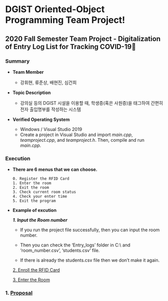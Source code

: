 # DGIST Oriented-Object Programming Team Project!
## 2020 Fall Semester Team Project - Digitalization of Entry Log List for Tracking COVID-19🦠

### Summary
- **Team Member**
  * 강휘현, 류준상, 배현진, 심건희
  
- **Topic Description**
  * 강의실 등의 DGIST 시설을 이용할 때, 학생증(혹은 사원증)을 태그하여 간편히 전자 출입명부를 작성하는 시스템

- **Verified Operating System**
  * Windows / Visual Studio 2019
  * Create a project in Visual Studio and import _main.cpp_, _teamproject.cpp_, and _teamproject.h_. Then, compile and run _main.cpp_.

### Execution
- **There are 6 menus that we can choose.**  

  ```
  0. Register the RFID Card
  1. Enter the room
  2. Exit the room
  3. Check current room status
  4. Check your enter time
  5. Exit the program
  ```

- **Example of excution**

  ***1. Input the Room number***
  
     - If you run the project file successfully, then you can input the room number.
    
     - Then you can check the ‘Entry_logs’ folder in C:\ and ‘room_number.csv’, ‘students.csv’ file.
    
     - If there is already the students.csv file then we don’t make it again. 
    

  
  <U>2. Enroll the RFID Card</U>
  
  <U>3. Enter the Room</U>
  






### 1. [Proposal](https://github.com/bae3559/OOP_TeamProject_2020/tree/main/Proposal)
